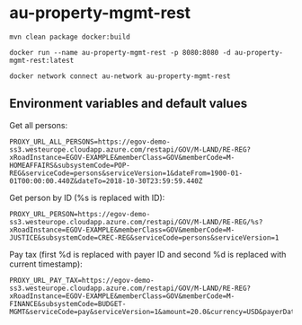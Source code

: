 # au-property-mgmt-rest

```
mvn clean package docker:build
```

```
docker run --name au-property-mgmt-rest -p 8080:8080 -d au-property-mgmt-rest:latest
```

```
docker network connect au-network au-property-mgmt-rest
```

## Environment variables and default values

Get all persons:
```
PROXY_URL_ALL_PERSONS=https://egov-demo-ss3.westeurope.cloudapp.azure.com/restapi/GOV/M-LAND/RE-REG?xRoadInstance=EGOV-EXAMPLE&memberClass=GOV&memberCode=M-HOMEAFFAIRS&subsystemCode=POP-REG&serviceCode=persons&serviceVersion=1&dateFrom=1900-01-01T00:00:00.440Z&dateTo=2018-10-30T23:59:59.440Z
```
Get person by ID (%s is replaced with ID):
```
PROXY_URL_PERSON=https://egov-demo-ss3.westeurope.cloudapp.azure.com/restapi/GOV/M-LAND/RE-REG/%s?xRoadInstance=EGOV-EXAMPLE&memberClass=GOV&memberCode=M-JUSTICE&subsystemCode=CREC-REG&serviceCode=persons&serviceVersion=1
```
Pay tax (first %d is replaced with payer ID and second %d is replaced with current timestamp):
```
PROXY_URL_PAY_TAX=https://egov-demo-ss3.westeurope.cloudapp.azure.com/restapi/GOV/M-LAND/RE-REG?xRoadInstance=EGOV-EXAMPLE&memberClass=GOV&memberCode=M-FINANCE&subsystemCode=BUDGET-MGMT&serviceCode=pay&serviceVersion=1&amount=20.0&currency=USD&payerData=%d&referenceNumber=1213129552&paymentTime=%d
```
